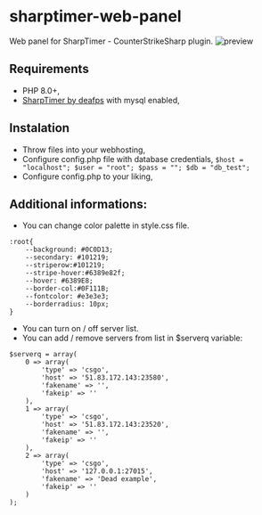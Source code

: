 # sharptimer-web-panel
Web panel for SharpTimer - CounterStrikeSharp plugin.
![preview](https://i.imgur.com/4cnkHz6.png)

## Requirements
- PHP 8.0+,
- [SharpTimer by deafps](https://github.com/DEAFPS/SharpTimer) with mysql enabled,

## Instalation
- Throw files into your webhosting,
- Configure config.php file with database credentials,
`
$host = "localhost";
$user = "root";
$pass = "";
$db = "db_test";
`
- Configure config.php to your liking,

## Additional informations:
- You can change color palette in style.css file.
```
:root{
    --background: #0C0D13;
    --secondary: #101219;
    --striperow:#101219;
    --stripe-hover:#6389e82f;
    --hover: #6389E8;
    --border-col:#0F111B;
    --fontcolor: #e3e3e3;
    --borderradius: 10px;
}
```
- You can turn on / off server list.
- You can add / remove servers from list in $serverq variable:
```
$serverq = array(
    0 => array(
        'type' => 'csgo',
        'host' => '51.83.172.143:23580',
        'fakename' => '',
        'fakeip' => ''
    ),
    1 => array(
        'type' => 'csgo',
        'host' => '51.83.172.143:23520',
        'fakename' => '',
        'fakeip' => ''
    ),
    2 => array(
        'type' => 'csgo',
        'host' => '127.0.0.1:27015',
        'fakename' => 'Dead example',
        'fakeip' => ''
    )
);
```
